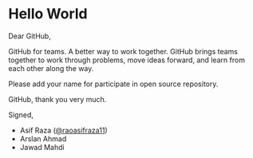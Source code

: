 # Hello World

Dear GitHub,

GitHub for teams. A better way to work together. GitHub brings teams together to work through problems, move ideas forward, and learn from each other along the way. 

Please add your name for participate in open source repository.

GitHub, thank you very much.

Signed,

- Asif Raza  ([@raoasifraza11](https://github.com/raoasifraza11))
- Arslan Ahmad
- Jawad Mahdi